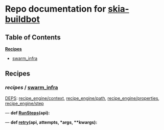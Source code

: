 <!--- AUTOGENERATED BY `./recipes.py test train` -->
# Repo documentation for [skia-buildbot]()
## Table of Contents

**[Recipes](#Recipes)**
  * [swarm_infra](#recipes-swarm_infra)
## Recipes

### *recipes* / [swarm\_infra](/infra/bots/recipes/swarm_infra.py)

[DEPS](/infra/bots/recipes/swarm_infra.py#13): [recipe\_engine/context][recipe_engine/recipe_modules/context], [recipe\_engine/path][recipe_engine/recipe_modules/path], [recipe\_engine/properties][recipe_engine/recipe_modules/properties], [recipe\_engine/step][recipe_engine/recipe_modules/step]

&mdash; **def [RunSteps](/infra/bots/recipes/swarm_infra.py#36)(api):**

&mdash; **def [retry](/infra/bots/recipes/swarm_infra.py#24)(api, attempts, \*args, \*\*kwargs):**

[recipe_engine/recipe_modules/context]: https://chromium.googlesource.com/infra/luci/recipes-py.git/+/218f005d8f06d6e223cecd87864545b51c544884/README.recipes.md#recipe_modules-context
[recipe_engine/recipe_modules/path]: https://chromium.googlesource.com/infra/luci/recipes-py.git/+/218f005d8f06d6e223cecd87864545b51c544884/README.recipes.md#recipe_modules-path
[recipe_engine/recipe_modules/properties]: https://chromium.googlesource.com/infra/luci/recipes-py.git/+/218f005d8f06d6e223cecd87864545b51c544884/README.recipes.md#recipe_modules-properties
[recipe_engine/recipe_modules/step]: https://chromium.googlesource.com/infra/luci/recipes-py.git/+/218f005d8f06d6e223cecd87864545b51c544884/README.recipes.md#recipe_modules-step
